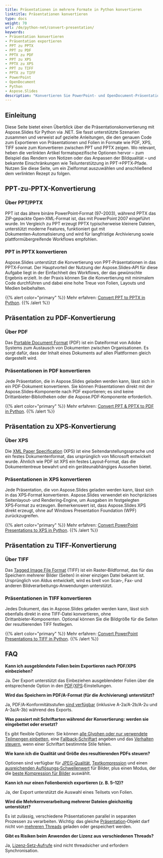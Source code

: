 ```yaml
---
title: Präsentationen in mehrere Formate in Python konvertieren
linktitle: Präsentationen konvertieren
type: docs
weight: 70
url: /de/python-net/convert-presentation/
keywords:
- Präsentation konvertieren
- Präsentation exportieren
- PPT zu PPTX
- PPT zu PDF
- PPTX zu PDF
- PPT zu XPS
- PPTX zu XPS
- PPT zu TIFF
- PPTX zu TIFF
- PowerPoint
- OpenDocument
- Python
- Aspose.Slides
description: "Konvertieren Sie PowerPoint- und OpenDocument-Präsentationen in PPTX, PDF, XPS, TIFF und mehr mit Aspose.Slides für Python via .NET. Einfach, hochwertige Konvertierung."
---
```


## **Einleitung**

Diese Seite bietet einen Überblick über die Präsentationskonvertierung mit Aspose.Slides für Python via .NET. Sie fasst unterstützte Szenarien zusammen und verweist auf gezielte Anleitungen, die den genauen Code zum Exportieren von Präsentationen und Folien in Formate wie PDF, XPS, TIFF sowie zum Konvertieren zwischen PPT und PPTX zeigen. Wo relevant, heben die verlinkten Artikel formatspezifische Optionen hervor – zum Beispiel das Rendern von Notizen oder das Anpassen der Bildqualität – und bekannte Einschränkungen wie Teilunterstützung in PPT→PPTX‑Pfade. Nutzen Sie diese Seite, um ein Zielformat auszuwählen und anschließend dem verlinkten Rezept zu folgen.

## **PPT‑zu‑PPTX-Konvertierung**

### **Über PPT/PPTX**

PPT ist das ältere binäre PowerPoint‑Format (97–2003), während PPTX das ZIP‑gepackte Open‑XML‑Format ist, das mit PowerPoint 2007 eingeführt wurde. Im Vergleich zu PPT erzeugt PPTX typischerweise kleinere Dateien, unterstützt moderne Features, funktioniert gut mit Dokumenten‑Automatisierung und wird für langfristige Archivierung sowie plattformübergreifende Workflows empfohlen.

### **PPT in PPTX konvertieren**

Aspose.Slides unterstützt die Konvertierung von PPT‑Präsentationen in das PPTX‑Format. Der Hauptvorteil der Nutzung der Aspose.Slides‑API für diese Aufgabe liegt in der Einfachheit des Workflows, der das gewünschte Ergebnis erzielt. In der Praxis können Sie die Konvertierung mit minimalem Code durchführen und dabei eine hohe Treue von Folien, Layouts und Medien beibehalten.

{{% alert color="primary" %}}
Mehr erfahren: [Convert PPT to PPTX in Python](/slides/de/python-net/convert-ppt-to-pptx/).
{{% /alert %}}

## **Präsentation zu PDF‑Konvertierung**

### **Über PDF**

Das [Portable Document Format](https://en.wikipedia.org/wiki/PDF) (PDF) ist ein Dateiformat von Adobe Systems zum Austausch von Dokumenten zwischen Organisationen. Es sorgt dafür, dass der Inhalt eines Dokuments auf allen Plattformen gleich dargestellt wird.

### **Präsentationen in PDF konvertieren**

Jede Präsentation, die in Aspose.Slides geladen werden kann, lässt sich in ein PDF‑Dokument konvertieren. Sie können Präsentationen direkt mit der Aspose.Slides‑Komponente nach PDF exportieren; es sind keine Drittanbieter‑Bibliotheken oder die Aspose.PDF‑Komponente erforderlich.

{{% alert color="primary" %}}
Mehr erfahren: [Convert PPT & PPTX to PDF in Python](/slides/de/python-net/convert-powerpoint-to-pdf/).
{{% /alert %}}

## **Präsentation zu XPS‑Konvertierung**

### **Über XPS**

Die [XML Paper Specification](https://en.wikipedia.org/wiki/Open_XML_Paper_Specification) (XPS) ist eine Seitendarstellungssprache und ein festes Dokumentenformat, das ursprünglich von Microsoft entwickelt wurde. Ähnlich wie PDF ist XPS ein festes Layout‑Format, das die Dokumententreue bewahrt und ein geräteunabhängiges Aussehen bietet.

### **Präsentationen in XPS konvertieren**

Jede Präsentation, die von Aspose.Slides geladen werden kann, lässt sich in das XPS‑Format konvertieren. Aspose.Slides verwendet ein hochpräzises Seitenlayout‑ und Rendering‑Engine, um Ausgaben im festgelegten XPS‑Format zu erzeugen. Bemerkenswert ist, dass Aspose.Slides XPS direkt erzeugt, ohne auf Windows Presentation Foundation (WPF) zurückzugreifen.

{{% alert color="primary" %}}
Mehr erfahren: [Convert PowerPoint Presentations to XPS in Python](/slides/de/python-net/convert-powerpoint-to-xps/).
{{% /alert %}}

## **Präsentation zu TIFF‑Konvertierung**

### **Über TIFF**

Das [Tagged Image File Format](https://en.wikipedia.org/wiki/TIFF) (TIFF) ist ein Raster‑Bildformat, das für das Speichern mehrerer Bilder (Seiten) in einer einzigen Datei bekannt ist. Ursprünglich von Aldus entwickelt, wird es breit von Scan‑, Fax‑ und anderen Bildverarbeitungs‑Anwendungen unterstützt.

### **Präsentationen in TIFF konvertieren**

Jedes Dokument, das in Aspose.Slides geladen werden kann, lässt sich ebenfalls direkt in eine TIFF‑Datei konvertieren, ohne Drittanbieter‑Komponenten. Optional können Sie die Bildgröße für die Seiten der resultierenden TIFF festlegen.

{{% alert color="primary" %}}
Mehr erfahren: [Convert PowerPoint Presentations to TIFF in Python](/slides/de/python-net/convert-powerpoint-to-tiff/).
{{% /alert %}}

## **FAQ**

**Kann ich ausgeblendete Folien beim Exportieren nach PDF/XPS einbeziehen?**

Ja. Der Export unterstützt das Einbeziehen ausgeblendeter Folien über die entsprechende Option in den [PDF](https://reference.aspose.com/slides/python-net/aspose.slides.export/pdfoptions/show_hidden_slides/)/[XPS](https://reference.aspose.com/slides/python-net/aspose.slides.export/xpsoptions/show_hidden_slides/)‑Einstellungen.

**Wird das Speichern im PDF/A-Format (für die Archivierung) unterstützt?**

Ja, PDF/A‑Konformitätsstufen [sind verfügbar](https://reference.aspose.com/slides/python-net/aspose.slides.export/pdfcompliance/) (inklusive A-2a/A-2b/A-2u und A-3a/A-3b) während des Exports.

**Was passiert mit Schriftarten während der Konvertierung: werden sie eingebettet oder ersetzt?**

Es gibt flexible Optionen: Sie können [alle Glyphen oder nur verwendete Teilmengen einbetten](/slides/de/python-net/embedded-font/), eine [Fallback‑Schriftart](/slides/de/python-net/fallback-font/) angeben und das [Verhalten steuern](/slides/de/python-net/font-substitution/), wenn einer Schriftart bestimmte Stile fehlen.

**Wie kann ich die Qualität und Größe des resultierenden PDFs steuern?**

Optionen sind verfügbar für [JPEG‑Qualität](https://reference.aspose.com/slides/python-net/aspose.slides.export/pdfoptions/jpeg_quality/), [Textkompression](https://reference.aspose.com/slides/python-net/aspose.slides.export/pdfoptions/text_compression/) und einen [ausreichenden Auflösungs‑Schwellenwert](https://reference.aspose.com/slides/python-net/aspose.slides.export/pdfoptions/sufficient_resolution/) für Bilder, plus einen Modus, der die [beste Kompression für Bilder](https://reference.aspose.com/slides/python-net/aspose.slides.export/pdfoptions/best_images_compression_ratio/) auswählt.

**Kann ich nur einen Folienbereich exportieren (z. B. 5–12)?**

Ja, der Export unterstützt die Auswahl eines Teilsets von Folien.

**Wird die Mehrkernverarbeitung mehrerer Dateien gleichzeitig unterstützt?**

Es ist zulässig, verschiedene Präsentationen parallel in separaten Prozessen zu verarbeiten. Wichtig: das gleiche [Präsentation](https://reference.aspose.com/slides/python-net/aspose.slides/presentation/)‑Objekt darf nicht von [mehreren Threads](/slides/de/python-net/multithreading/) geladen oder gespeichert werden.

**Gibt es Risiken beim Anwenden der Lizenz aus verschiedenen Threads?**

Ja, [Lizenz‑Setz‑Aufrufe](/slides/de/python-net/licensing/) sind nicht threadsicher und erfordern Synchronisation.